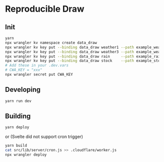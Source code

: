 # Reproducible Draw

## Init

```bash
yarn
npx wrangler kv namespace create data_draw
npx wrangler kv key put --binding data_draw weather1 --path example_weather1.json --local
npx wrangler kv key put --binding data_draw weather3 --path example_weather3.json --local
npx wrangler kv key put --binding data_draw rain     --path example_rain.json     --local
npx wrangler kv key put --binding data_draw stock    --path example_stock.json    --local
# Add these in your .dev.vars
# CWA_KEY = "xxx"
npx wrangler secret put CWA_KEY
```

## Developing

```bash
yarn run dev
```

## Building

```bash
yarn deploy
```

or (Svelte did not support cron trigger)

```bash
yarn build
cat src/lib/server/cron.js >> .cloudflare/worker.js
npx wrangler deploy
```

